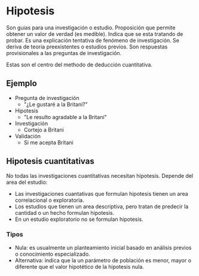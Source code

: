 # Hipotesis
Son guias para una investigación o estudio. Proposición que permite obtener un valor de verdad (es medible). Indica que se esta tratando de probar. Es una explicación tentativa de fenómeno de investigación. Se deriva de teoria preexistentes o estudios previos. Son respuestas provisionales a las preguntas de investigación.

Estas son el centro del methodo de deducción cuantitativa.

## Ejemplo 
- Pregunta de investigación
	- "¿Le gustaré a la Britani?"
- Hipotesis
	- "Le resulto agradable a la Britani"
- Investigación
	- Cortejo a Britani
- Validación
	- Si me acepta Britani

## Hipotesis cuantitativas
No todas las investigaciones cuantitativas necesitan hipotesis. Depende del area del estudio:
- Las investigaciones cuantativas que formulan hipotesis tienen un area correlacional o exploratoria. 
- Los estudios que tienen un area descriptiva, pero tratan de predecir la cantidad o un hecho formulan hipotesis. 
- En un estudio exploratorio no se formulan hipotesis.
### Tipos
- Nula: es usualmente un planteamiento inicial basado en análisis previos o conocimiento especializado.
- Alternativa: indica que la un parámetro de población es menor, mayor o diferente que el valor hipotético de la hipotesis nula.